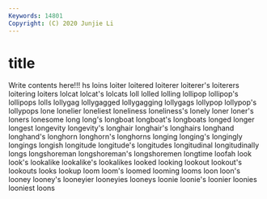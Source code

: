 ```yaml
---
Keywords: 14801
Copyright: (C) 2020 Junjie Li
---
```


# title

Write contents here!!!
hs 
loins 
loiter
loitered 
loiterer 
loiterer's 
loiterers 
loitering 
loiters 
lolcat 
lolcat's 
lolcats 
loll
lolled 
lolling 
lollipop 
lollipop's 
lollipops 
lolls 
lollygag 
lollygagged 
lollygagging 
lollygags
lollypop 
lollypop's 
lollypops 
lone 
lonelier 
loneliest 
loneliness 
loneliness's 
lonely 
loner
loner's 
loners 
lonesome 
long 
long's 
longboat 
longboat's 
longboats 
longed 
longer
longest 
longevity 
longevity's 
longhair 
longhair's 
longhairs 
longhand 
longhand's 
longhorn 
longhorn's
longhorns 
longing 
longing's 
longingly 
longings 
longish 
longitude 
longitude's 
longitudes 
longitudinal
longitudinally 
longs 
longshoreman 
longshoreman's 
longshoremen 
longtime 
loofah 
look 
look's 
lookalike
lookalike's 
lookalikes 
looked 
looking 
lookout 
lookout's 
lookouts 
looks 
lookup 
loom
loom's 
loomed 
looming 
looms 
loon 
loon's 
looney 
looney's 
looneyier 
looneyies
looneys 
loonie 
loonie's 
loonier 
loonies 
looniest 
loons 
